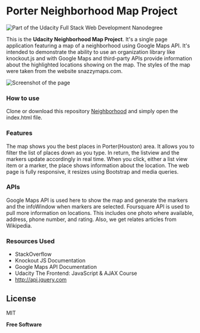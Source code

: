 # Porter Neighborhood Map Project
![Part of the Udacity Full Stack Web Development Nanodegree](https://img.shields.io/badge/Udacity-Full%20Stack%20Web%20Developer%20Nanodegree-lightgrey.svg)

This is the **Udacity Neighborhood Map Project**. It's a single page application featuring a map of a neighborhood using Google Maps API. It's intended to demonstrate the ability to use an organization library like knockout.js and with Google Maps and third-party APIs provide information about the highlighted locations showing on the map. The styles of the map were taken from the website snazzymaps.com.

![Screenshot of the page](https://image.ibb.co/mWerUb/Porter_Neighborhood.png)

### How to use
Clone or download this repository [Neighborhood] and simply open the index.html file.

### Features
The map shows you the best places in Porter(Houston) area. It allows you to filter the list of places down as you type. In return, the listview and the markers update accordingly in real time. When you click, either a list view item or a marker, the place shows information about the location.
The web page is fully responsive, it resizes using Bootstrap and media queries.

### APIs
Google Maps API is used here to show the map and generate the markers and the infoWindow when markers are selected.
Foursquare API is used to pull more information on locations. This includes one photo where available, address, phone number, and rating. Also, we get relates articles from Wikipedia.

### Resources Used
- StackOverflow
- Knockout JS Documentation
- Google Maps API Documentation
- Udacity The Frontend: JavaScript & AJAX Course
- http://api.jquery.com


License
----

MIT

**Free Software**

   [Neighborhood]: <https://github.com/oisbel/neighborhood-map-project.git>